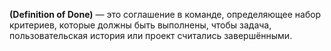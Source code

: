 **(Definition of Done)** — это соглашение в команде, определяющее набор критериев, которые должны быть выполнены, чтобы задача, пользовательская история или проект считались завершёнными.